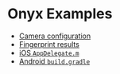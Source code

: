 # Onyx Examples

* [Camera configuration](https://github.com/DFTinc/onyx-flutter-package/tree/main/example/lib/settings-screen.dart)
* [Fingerprint results](https://github.com/DFTinc/onyx-flutter-package/tree/main/example/lib/settings-screen.dart)
* [iOS `AppDelegate.m`](https://github.com/DFTinc/onyx-flutter-package/tree/main/example/ios/Runner/AppDelegate.m)
* [Android `build.gradle`](https://github.com/DFTinc/onyx-flutter-package/tree/main/example/android/app/build.gradle)
